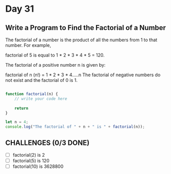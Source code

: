# Day 31

## Write a Program to Find the Factorial of a Number

The factorial of a number is the product of all the numbers from 1 to that number. For example,

factorial of 5 is equal to 1 * 2 * 3 * 4 * 5 = 120.

The factorial of a positive number n is given by:

factorial of n (n!) = 1 * 2 * 3 * 4.....n The factorial of negative numbers do not exist and the factorial of 0 is 1.


```javascript

function factorial(n) {
	// write your code here
    
	return 
}

let n = 4;
console.log("The factorial of " + n + " is " + factorial(n));

```

## CHALLENGES (0/3 DONE)

- [ ] factorial(2) is 2
- [ ] factorial(5) is 120
- [ ] factorial(10) is 3628800